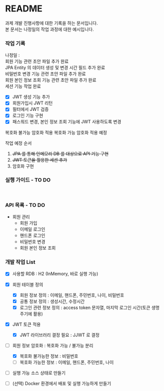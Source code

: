 # README #

과제 개발 진행사항에 대한 기록을 하는 문서입니다.<br>
본 문서는 나정일의 작업 과정에 대한 예시입니다.

### 작업 기록
나정일 : 
<br>
회원 기능 관련 초안 파일 추가 완료
<br>
JPA Entity 의 데이터 생성 및 변경 시간 필드 추가 완료
<br>
비밀번호 변경 기능 관련 초안 파일 추가 완료  
회원 본인 정보 조회 기능 관련 초안 파일 추가 완료  
세션 기능 작업 완료
- [x] JWT 생성 기능 추가
- [x] 회원가입시 JWT 리턴
- [x] 필터에서 JWT 검증
- [x] 로그인 기능 구현
- [x] 패스워드 변경, 본인 정보 조회 기능에 JWT 사용하도록 변경    

복호화 불가능 암호화 적용
복호화 가능 암호화 적용 예정


작업 예정 순서

1. ~~JPA 를 통해 인메모리 DB 를 대상으로 API 기능 구현~~
2. ~~JWT 토큰을 활용한 세션 추가~~
3. 암호화 구현

### 실행 가이드 - TO DO
<br>

### API 목록 - TO DO

+ 회원 관리
  + 회원 가입
  + 이메일 로그인
  + 핸드폰 로그인
  + 비밀번호 변경
  + 회원 본인 정보 조회
  
### 개발 작업 List

- [x] 사용할 RDB : H2 (InMemory, 바로 실행 가능)
- [x] 회원 테이블 정의
  - [x] 회원 정보 정의 : 이메일, 핸드폰, 주민번호, 나이, 비밀번호
  - [x] 공통 정보 정의 : 생성시간, 수정시간
  - [x] 로그인 관련 정보 정의 : access token 문자열, 마지막 로그인 시간(토큰 생명주기에 활용)
- [x] JWT 토큰 적용
  - [x] JWT 라이브러리 결정 필요 : JJWT 로 결정
- [ ] 회원 정보 암호화 : 복호화 가능 / 불가능 분리
  - [x] 복호화 불가능한 정보 : 비밀번호
  - [ ] 복호화 가능한 정보 : 이메일, 핸드폰, 주민번호, 나이
- [ ] 실행 가능 소스 상태로 만들기
- [ ] (선택) Docker 환경에서 배포 및 실행 가능하게 만들기
  